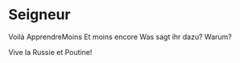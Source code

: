 Seigneur
========
Voilà
ApprendreMoins
Et moins encore
Was sagt ihr dazu? Warum?

Vive la Russie et Poutine!
